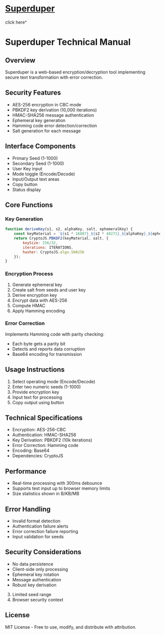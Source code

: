 # [Superduper](https://elkmire.github.io/Superduper/)
click here^

# Superduper Technical Manual

## Overview
Superduper is a web-based encryption/decryption tool implementing secure text transformation with error correction.

## Security Features
- AES-256 encryption in CBC mode
- PBKDF2 key derivation (10,000 iterations)
- HMAC-SHA256 message authentication
- Ephemeral key generation
- Hamming code error detection/correction
- Salt generation for each message

## Interface Components
- Primary Seed (1-1000)
- Secondary Seed (1-1000)
- User Key input
- Mode toggle (Encode/Decode)
- Input/Output text areas
- Copy button
- Status display

## Core Functions

### Key Generation
```javascript
function deriveKey(s1, s2, alphaKey, salt, ephemeralKey) {
    const keyMaterial = `${s1 * 16807}_${s2 * 48271}_${alphaKey}_${ephemeralKey}`;
    return CryptoJS.PBKDF2(keyMaterial, salt, {
        keySize: 256/32,
        iterations: ITERATIONS,
        hasher: CryptoJS.algo.SHA256
    });
}
```

### Encryption Process
1. Generate ephemeral key
2. Create salt from seeds and user key
3. Derive encryption key
4. Encrypt data with AES-256
5. Compute HMAC
6. Apply Hamming encoding

### Error Correction
Implements Hamming code with parity checking:
- Each byte gets a parity bit
- Detects and reports data corruption
- Base64 encoding for transmission

## Usage Instructions

1. Select operating mode (Encode/Decode)
2. Enter two numeric seeds (1-1000)
3. Provide encryption key
4. Input text for processing
5. Copy output using button

## Technical Specifications
- Encryption: AES-256-CBC
- Authentication: HMAC-SHA256
- Key Derivation: PBKDF2 (10k iterations)
- Error Correction: Hamming code
- Encoding: Base64
- Dependencies: CryptoJS

## Performance
- Real-time processing with 300ms debounce
- Supports text input up to browser memory limits
- Size statistics shown in B/KB/MB

## Error Handling
- Invalid format detection
- Authentication failure alerts
- Error correction failure reporting
- Input validation for seeds

## Security Considerations
- No data persistence
- Client-side only processing
- Ephemeral key rotation
- Message authentication
- Robust key derivation
3. Limited seed range
4. Browser security context


## License
MIT License - Free to use, modify, and distribute with attribution.
